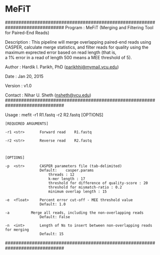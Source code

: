 # MeFiT

##############################################################################
Program : MeFiT (Merging and Filtering Tool for Paired-End Reads)

Description : This pipeline will merge overlapping paired-end reads using 
	      CASPER, calculate merge statistics, and filter reads for quality
	      using the maximum exprected error based on read length (that is,  
	      a 1% error in a read of length 500 means a MEE threshold of 5).


Author : Hardik I. Parikh, PhD (parikhhi@mymail.vcu.edu)

Date : Jan 20, 2015

Version : v1.0

Contact : Nihar U. Sheth (nsheth@vcu.edu)
##############################################################################

Usage : mefit -r1 R1.fastq -r2 R2.fastq [OPTIONS]


	[REQUIRED ARGUMENTS]

	-r1	<str>		Forward read	R1.fastq

	-r2	<str>		Reverse read	R2.fastq 



	[OPTIONS]

	-p	<str>		CASPER parameters file (tab-delimited) 
					Default:    casper.params
						threads : 12
						k-mer length : 17
						threshold for difference of quality-score : 20
						threshold for mismatch-ratio : 0.2
						minimum overlap length : 15

	-e	<float>		Percent error cut-off - MEE threshold value
					Default: 1.0

	-a			Merge all reads, including the non-overlapping reads 
					Default: False		

	-n	<int>		Length of Ns to insert between non-overlapping reads for merging
					Default: 15

##############################################################################

